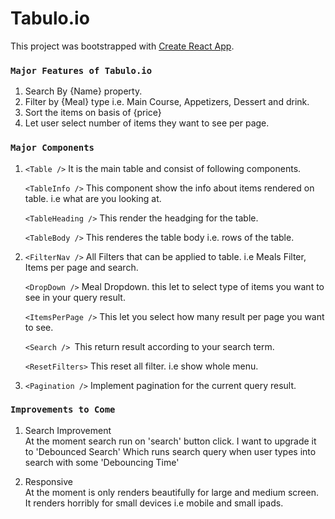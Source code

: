 # Tabulo.io

This project was bootstrapped with [Create React App](https://github.com/facebook/create-react-app).

### `Major Features of Tabulo.io`

1.  Search By {Name} property.
2.  Filter by {Meal} type i.e. Main Course, Appetizers, Dessert and drink.
3.  Sort the items on basis of {price}
4.  Let user select number of items they want to see per page.


### `Major Components`

1. `<Table />` It is the main table and consist of following components.  
   
    `<TableInfo />`  This component show the info about items rendered on table. i.e what are you looking at.  

    `<TableHeading />` This render the headging for the table.  

    `<TableBody />` This renderes the table body i.e. rows of the table.  


2. `<FilterNav />` All Filters that can be applied to table. i.e Meals Filter, Items per page and search.
    
    `<DropDown />` Meal Dropdown. this let to select type of items you want to see in your query result.  

    `<ItemsPerPage />` This let you select how many result per page you want to see.  

    `<Search /> `This return result according to your search term.  

    `<ResetFilters>` This reset all filter. i.e show whole menu.  


3.  `<Pagination />` Implement pagination for the current query result.  


### `Improvements to Come`

1. Search Improvement  
   At the moment search run on 'search' button click. I want to upgrade it to 'Debounced Search' Which runs search query when user types into search with some 'Debouncing Time'

2. Responsive  
   At the moment is only renders beautifully for large and medium screen. It renders horribly for small devices i.e mobile and small ipads.
